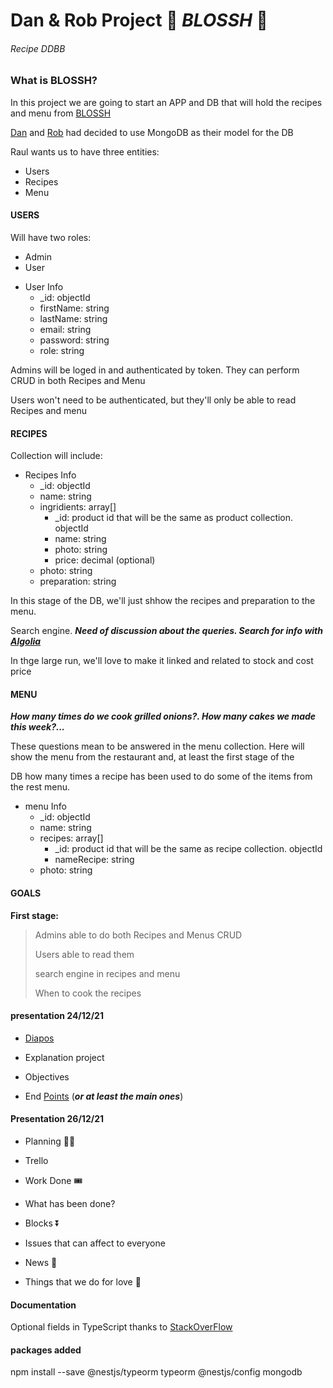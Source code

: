 # Dan & Rob Project 🍔 ***BLOSSH*** 🍔

###### Recipe DDBB

### What is BLOSSH?

In this project we are going to start an APP and DB that will hold the recipes and menu from [BLOSSH](https://www.blossh.com/)

[Dan](https://github.com/dan-dm) and [Rob](https://github.com/naranjito72) had decided to use MongoDB as their model for the DB

Raul wants us to have three entities:

  * Users 
  * Recipes
  * Menu

#### USERS 

Will have two roles: 

  * Admin
  * User

<ul>
  <li>User Info
    <ul>
      <li>_id: objectId</li>
      <li>firstName: string</li>
      <li>lastName: string</li>
      <li>email: string</li>
      <li>password: string</li>
      <li>role: string</li>
    </ul>
  </li>
</ul> 

Admins will be loged in and authenticated by token. They can perform CRUD in both Recipes and Menu

Users won't need to be authenticated, but they'll only be able to read Recipes and menu

#### RECIPES

Collection will include:

<ul>
  <li>Recipes Info
    <ul>
      <li>_id: objectId</li>
      <li>name: string</li>
      <li>ingridients: array[]
        <ul>
          <li>_id: product id that will be the same as product collection. objectId</li>
          <li>name: string</li>
          <li>photo: string</li>
          <li>price: decimal (optional)</li>
        </ul>  
      </li>
      <li>photo: string</li>
      <li>preparation: string</li>
    </ul>
  </li>
</ul> 

In this stage of the DB, we'll just shhow the recipes and preparation to the menu. 

Search engine. ___Need of discussion about the queries. Search for info with [*Algolia*](https://www.algolia.com)___

In thge large run, we'll love to make it linked and related to stock and cost price

#### MENU

***How many times do we cook grilled onions?. How many cakes we made this week?...*** 

These questions mean to be answered in the menu collection. Here will show the menu from the restaurant and, at least the first stage of the 

DB how many times a recipe has been used to do some of the items from the rest menu.

<ul>
  <li>menu Info
    <ul>
      <li>_id: objectId</li>
      <li>name: string</li>
      <li>recipes: array[]
        <ul>
          <li>_id: product id that will be the same as recipe collection. objectId</li>
          <li>nameRecipe: string</li>
        </ul>  
      </li>
      <li>photo: string</li>
    </ul>
  </li>
</ul> 

#### GOALS

**First stage:**

> Admins able to do both Recipes and Menus CRUD
>
> Users able to read them
>
> search engine in recipes and menu
>
> When to cook the recipes

#### presentation 24/12/21

 * [Diapos](https://slides.com/naranjito72/deck/fullscreen#/recetario-blossh) 

 * Explanation project

 * Objectives

 * End [Points](https://documenter.getpostman.com/view/9175109/UVJYLzEw) (___or at least the main ones___)

#### Presentation 26/12/21

 * Planning 🚴‍♂️
  - Trello

 * Work Done 🎟️
  - What has been done?
  
 * Blocks ⏬
  - Issues that can affect to everyone
  
 * News 📰
  - Things that we do for love 🤎

#### Documentation

Optional fields in TypeScript thanks to [StackOverFlow](https://stackoverflow.com/questions/14142071/typescript-and-field-initializers)

#### packages added 

npm install --save @nestjs/typeorm typeorm @nestjs/config mongodb


